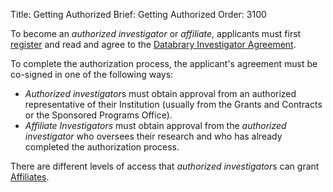 Title: Getting Authorized
Brief: Getting Authorized
Order: 3100

To become an *authorized investigator* or *affiliate*, applicants must first [register](http://databrary.org/register) and read and agree to the [Databrary Investigator Agreement](|filename|../policies/investigator-agreement.mdi).

To complete the authorization process, the applicant's agreement must be co-signed in one of the following ways:

- *Authorized investigator*s must obtain approval from an authorized representative of their Institution (usually from the Grants and Contracts or the Sponsored Programs Office).
- *Affiliate Investigators* must obtain approval from the *authorized investigator* who oversees their research and who has already completed the authorization process.

There are different levels of access that *authorized investigator*s can grant [Affiliates](|filename|getting-authorized/affilates.md).